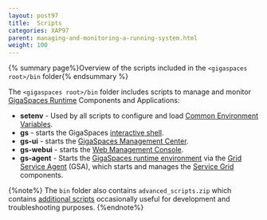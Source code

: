 ```yaml
---
layout: post97
title:  Scripts
categories: XAP97
parent: managing-and-monitoring-a-running-system.html
weight: 100
---
```


{% summary page%}Overview of the scripts included in the `<gigaspaces root>/bin` folder{% endsummary %}

The `<gigaspaces root>/bin` folder includes scripts to manage and monitor [GigaSpaces Runtime](./the-runtime-environment.html) Components and Applications:

- **setenv** - Used by all scripts to configure and load [Common Environment Variables](./common-environment-variables.html).
- **gs** - starts the GigaSpaces [interactive shell](./command-line-interface.html).
- **gs-ui** - starts the [GigaSpaces Management Center]({%currentadmurl%}/gigaspaces-management-center.html).
- **gs-webui** - starts the [Web Management Console]({%currentadmurl%}/web-management-console.html).
- **gs-agent** - Starts the [GigaSpaces runtime environment](./the-runtime-environment.html) via the [Grid Service Agent](/product_overview/service-grid.html#gsa) (GSA), which starts and manages the [Service Grid](/product_overview/service-grid.html) components.

{%note%} The `bin` folder also contains `advanced_scripts.zip` which contains [additional scripts](./advanced-scripts.html) occasionally useful for development and troubleshooting purposes.
{%endnote%}